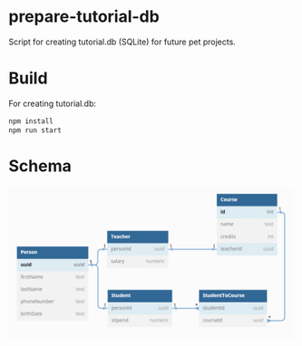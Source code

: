 # prepare-tutorial-db
Script for creating tutorial.db (SQLite) for future pet projects.

# Build
For creating tutorial.db:
```
npm install
npm run start
```

# Schema

![schema](schema.png)
